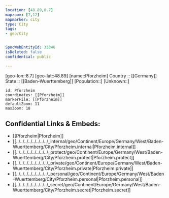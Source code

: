 ```yaml
---
location: [48.89,8.7] 
mapzoom: [7,12] 
mapmarker: city 
type: City
tags:
- geo/City


SpocWebEntityId: 33346
isDeleted: false
confidential: public

---
```

[geo-lon::8.7] 
[geo-lat::48.89] 
[name::Pforzheim] 
Country :: [[Germany]]  
State :: [[Baden-Wuerttemberg]] 
[Population::] 
[Unknown::] 


```leaflet
id: Pforzheim
coordinates: [[Pforzheim]] 
markerFile: [[Pforzheim]] 
defaultZoom: 11 
maxZoom: 18
```


## Confidential Links & Embeds: 
- [[Pforzheim|Pforzheim]]  
- [[../../../../../../../../_internal/geo/Continent/Europe/Germany/West/Baden-Wuerttemberg/City/Pforzheim.internal|Pforzheim.internal]] 
- [[../../../../../../../../_protect/geo/Continent/Europe/Germany/West/Baden-Wuerttemberg/City/Pforzheim.protect|Pforzheim.protect]] 
- [[../../../../../../../../_private/geo/Continent/Europe/Germany/West/Baden-Wuerttemberg/City/Pforzheim.private|Pforzheim.private]] 
- [[../../../../../../../../_personal/geo/Continent/Europe/Germany/West/Baden-Wuerttemberg/City/Pforzheim.personal|Pforzheim.personal]] 
- [[../../../../../../../../_secret/geo/Continent/Europe/Germany/West/Baden-Wuerttemberg/City/Pforzheim.secret|Pforzheim.secret]] 
